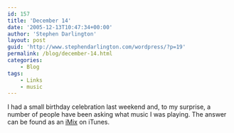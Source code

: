 ```yaml
---
id: 157
title: 'December 14'
date: '2005-12-13T10:47:34+00:00'
author: 'Stephen Darlington'
layout: post
guid: 'http://www.stephendarlington.com/wordpress/?p=19'
permalink: /blog/december-14.html
categories:
    - Blog
tags:
    - Links
    - music
---
```


I had a small birthday celebration last weekend and, to my surprise, a number of people have been asking what music I was playing. The answer can be found as an [iMix](<http://phobos.apple.com/WebObjects/MZStore.woa/wa/viewPublishedPlaylist?id=605694 >) on iTunes.